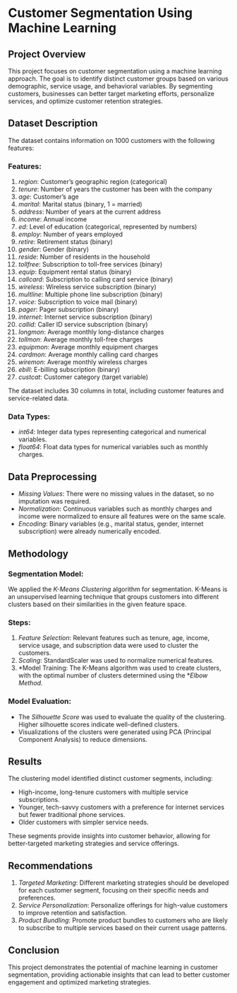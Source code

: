 # Customer Segmentation Using Machine Learning

## Project Overview
This project focuses on customer segmentation using a machine learning approach. The goal is to identify distinct customer groups based on various demographic, service usage, and behavioral variables. By segmenting customers, businesses can better target marketing efforts, personalize services, and optimize customer retention strategies.

## Dataset Description
The dataset contains information on 1000 customers with the following features:

### Features:
1. *region*: Customer’s geographic region (categorical)
2. *tenure*: Number of years the customer has been with the company
3. *age*: Customer’s age
4. *marital*: Marital status (binary, 1 = married)
5. *address*: Number of years at the current address
6. *income*: Annual income
7. *ed*: Level of education (categorical, represented by numbers)
8. *employ*: Number of years employed
9. *retire*: Retirement status (binary)
10. *gender*: Gender (binary)
11. *reside*: Number of residents in the household
12. *tollfree*: Subscription to toll-free services (binary)
13. *equip*: Equipment rental status (binary)
14. *callcard*: Subscription to calling card service (binary)
15. *wireless*: Wireless service subscription (binary)
16. *multline*: Multiple phone line subscription (binary)
17. *voice*: Subscription to voice mail (binary)
18. *pager*: Pager subscription (binary)
19. *internet*: Internet service subscription (binary)
20. *callid*: Caller ID service subscription (binary)
21. *longmon*: Average monthly long-distance charges
22. *tollmon*: Average monthly toll-free charges
23. *equipmon*: Average monthly equipment charges
24. *cardmon*: Average monthly calling card charges
25. *wiremon*: Average monthly wireless charges
26. *ebill*: E-billing subscription (binary)
27. *custcat*: Customer category (target variable)

The dataset includes 30 columns in total, including customer features and service-related data.

### Data Types:
- *int64*: Integer data types representing categorical and numerical variables.
- *float64*: Float data types for numerical variables such as monthly charges.

## Data Preprocessing
- *Missing Values*: There were no missing values in the dataset, so no imputation was required.
- *Normalization*: Continuous variables such as monthly charges and income were normalized to ensure all features were on the same scale.
- *Encoding*: Binary variables (e.g., marital status, gender, internet subscription) were already numerically encoded.

## Methodology
### Segmentation Model:
We applied the *K-Means Clustering* algorithm for segmentation. K-Means is an unsupervised learning technique that groups customers into different clusters based on their similarities in the given feature space.

### Steps:
1. *Feature Selection*: Relevant features such as tenure, age, income, service usage, and subscription data were used to cluster the customers.
2. *Scaling*: StandardScaler was used to normalize numerical features.
3. *Model Training: The K-Means algorithm was used to create clusters, with the optimal number of clusters determined using the **Elbow Method*.

### Model Evaluation:
- The *Silhouette Score* was used to evaluate the quality of the clustering. Higher silhouette scores indicate well-defined clusters.
- Visualizations of the clusters were generated using PCA (Principal Component Analysis) to reduce dimensions.

## Results
The clustering model identified distinct customer segments, including:
- High-income, long-tenure customers with multiple service subscriptions.
- Younger, tech-savvy customers with a preference for internet services but fewer traditional phone services.
- Older customers with simpler service needs.

These segments provide insights into customer behavior, allowing for better-targeted marketing strategies and service offerings.

## Recommendations
1. *Targeted Marketing*: Different marketing strategies should be developed for each customer segment, focusing on their specific needs and preferences.
2. *Service Personalization*: Personalize offerings for high-value customers to improve retention and satisfaction.
3. *Product Bundling*: Promote product bundles to customers who are likely to subscribe to multiple services based on their current usage patterns.

## Conclusion
This project demonstrates the potential of machine learning in customer segmentation, providing actionable insights that can lead to better customer engagement and optimized marketing strategies.
